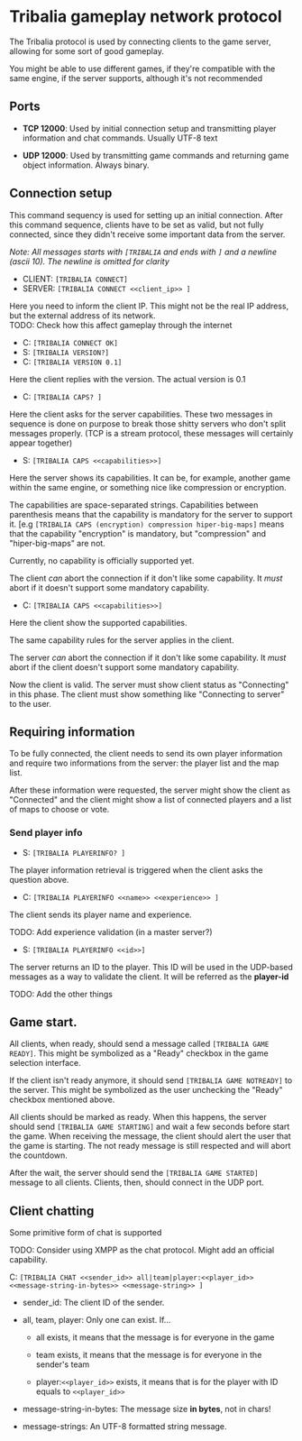 # Tribalia gameplay network protocol

The Tribalia protocol is used by connecting clients to the game server, allowing for 
some sort of good gameplay.

You might be able to use different games, if they're compatible with the same 
engine, if the server supports, although it's not recommended

## Ports

 - **TCP 12000**: Used by initial connection setup and transmitting player
   information and chat commands. Usually UTF-8 text
 
 - **UDP 12000**: Used by transmitting game commands and returning game object
   information. Always binary.
   
## Connection setup
   
This command sequency is used for setting up an initial connection. After this
command sequence, clients have to be set as valid, but not fully connected,
since they didn't receive some important data from the server.

_Note: All messages starts with `[TRIBALIA` and ends with `]` and a newline
(ascii 10). The newline is omitted for clarity_

 - CLIENT: `[TRIBALIA CONNECT]`
 - SERVER: `[TRIBALIA CONNECT <<client_ip>> ]`
 
 Here you need to inform the client IP. This might not be the real IP address,
 but the external address of its network.  
  TODO: Check how this affect gameplay through the internet
 
 - C: `[TRIBALIA CONNECT OK]`
 - S: `[TRIBALIA VERSION?]`
 - C: `[TRIBALIA VERSION 0.1]`
 
 Here the client replies with the version. The actual version is 0.1
 
 - C: `[TRIBALIA CAPS? ]`
 
 Here the client asks for the server capabilities. These two messages in
 sequence is done on purpose to break those shitty servers who don't split
 messages properly. (TCP is a stream protocol, these messages will certainly
 appear together)
 
 - S: `[TRIBALIA CAPS <<capabilities>>]`
 
 Here the server shows its capabilities. It can be, for example, another game
 within the same engine, or something nice like compression or encryption.  
 
 The capabilities are space-separated strings. Capabilities between parenthesis
 means that the capability is mandatory for the server to support it.
 [e.g `[TRIBALIA CAPS (encryption) compression hiper-big-maps]` means that the
 capability "encryption" is mandatory, but "compression" and "hiper-big-maps"
 are not.  
 
 Currently, no capability is officially supported yet.  
 
 The client _can_ abort the connection if it don't like some capability. It
 _must_ abort if it doesn't support some mandatory capability.
 
 - C: `[TRIBALIA CAPS <<capabilities>>]`
 
 Here the client show the supported capabilities.  
 
 The same capability rules for the server applies in the client.  
 
 The server _can_ abort the connection if it don't like some capability. It
 _must_ abort if the client doesn't support some mandatory capability.
 
 
 Now the client is valid. The server must show client status as "Connecting" in
 this phase. The client must show something like "Connecting to server" to the
 user.
 
## Requiring information

To be fully connected, the client needs to send its own player information and
require two informations from the server: the player list and the map list.

After these information were requested, the server might show the client as
"Connected" and the client might show a list of connected players and a list of
maps to choose or vote.

### Send player info

 - S: `[TRIBALIA PLAYERINFO? ]`
 
 The player information retrieval is triggered when the client asks the question
 above.
 
 - C: `[TRIBALIA PLAYERINFO <<name>> <<experience>> ]`
 
 The client sends its player name and experience.
 
 TODO: Add experience validation (in a master server?)
 
 - S: `[TRIBALIA PLAYERINFO <<id>>]`
 
 The server returns an ID to the player. This ID will be used in the UDP-based
 messages as a way to validate the client. It will be referred as the
 **player-id**
 
 
 TODO: Add the other things
 
## Game start.
 
All clients, when ready, should send a message called `[TRIBALIA GAME
READY]`. This might be symbolized as a "Ready" checkbox in the game selection
interface.
 
If the client isn't ready anymore, it should send `[TRIBALIA GAME NOTREADY]` to
the server. This might be symbolized as the user unchecking the "Ready" checkbox
mentioned above.

All clients should be marked as ready. When this happens, the server should send
`[TRIBALIA GAME STARTING]` and wait a few seconds before start the game. When
receiving the message, the client should alert the user that the game is
starting. The not ready message is still respected and will abort the countdown.

After the wait, the server should send the `[TRIBALIA GAME STARTED]` message to
all clients. Clients, then, should connect in the UDP port.
 

## Client chatting

Some primitive form of chat is supported

TODO: Consider using XMPP as the chat protocol. Might add an official
capability.

C: `[TRIBALIA CHAT <<sender_id>> all|team|player:<<player_id>>
  <<message-string-in-bytes>> <<message-string>> ]`
  
  * sender_id: The client ID of the sender.
  
  * all, team, player: Only one can exist. If...
  
	  - all exists, it means that the message is for everyone in the game
   
	  - team exists, it means that the message is for everyone in the sender's team
   
	  - player:`<<player_id>>` exists, it means that is for the player with 
  ID equals to `<<player_id>>`
	 
  * message-string-in-bytes: The message size **in bytes**, not in chars!
  
  * message-strings: An UTF-8 formatted string message.
 
 
 
 
